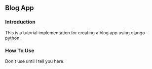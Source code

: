 ## Blog App

### Introduction
This is a tutorial implementation for creating a blog app using django-python.

### How To Use
Don't use until I tell you here.